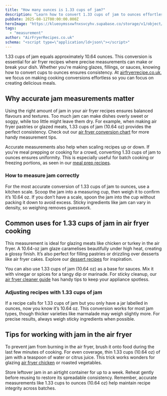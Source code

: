 ```yaml
---
title: "How many ounces is 1.33 cups of jam?"
description: "Learn how to convert 1.33 cups of jam to ounces effortlessly for perfect air fryer recipes. Get accurate measurements in seconds!"
pubDate: 2025-08-12T00:00:00.000Z
heroImage: "https://klueoymssxwfnxsvcyhv.supabase.co/storage/v1/object/public/md/how-many-ounces-is-1-33-cups-of-jam-1bbfce65.webp"
tags:
  - "measurement"
author: "AirFryerRecipes.co.uk"
schema: "<script type=\"application/ld+json\"></script>"
---
```


<p>1.33 cups of jam equals approximately 10.64 ounces. This conversion is essential for air fryer recipes where precise measurements can make or break your dish. Whether you're making glazes, fillings, or sauces, knowing how to convert cups to ounces ensures consistency. At <a href=https://www.airfryerrecipe.co.uk/>airfryerrecipe.co.uk</a>, we focus on making cooking conversions effortless so you can focus on creating delicious meals.</p>

<h2>Why accurate jam measurements matter</h2>  
<p>Using the right amount of jam in your air fryer recipes ensures balanced flavours and textures. Too much jam can make dishes overly sweet or soggy, while too little might leave them dry. For example, when making air fryer pastries or glazed meats, 1.33 cups of jam (10.64 oz) provides the perfect consistency. Check out our <a href=https://www.airfryerrecipe.co.uk/air-fryer-conversion-chart>air fryer conversion chart</a> for more handy measurement tips.</p>  

<p>Accurate measurements also help when scaling recipes up or down. If you're meal prepping or cooking for a crowd, converting 1.33 cups of jam to ounces ensures uniformity. This is especially useful for batch cooking or freezing portions, as seen in our <a href=https://www.airfryerrecipe.co.uk/recipe-category/meal-prep>meal prep recipes</a>.</p>  

<h3>How to measure jam correctly</h3>  
<p>For the most accurate conversion of 1.33 cups of jam to ounces, use a kitchen scale. Scoop the jam into a measuring cup, then weigh it to confirm it’s 10.64 oz. If you don’t have a scale, spoon the jam into the cup without packing it down to avoid excess. Sticky ingredients like jam can vary in density, so weighing removes guesswork.</p>  

<h2>Common uses for 1.33 cups of jam in air fryer cooking</h2>  
<p>This measurement is ideal for glazing meats like chicken or turkey in the air fryer. A 10.64-oz jam glaze caramelises beautifully under high heat, creating a glossy finish. It’s also perfect for filling pastries or drizzling over desserts like air fryer cakes. Explore our <a href=https://www.airfryerrecipe.co.uk/recipe-category/dessert>dessert recipes</a> for inspiration.</p>  

<p>You can also use 1.33 cups of jam (10.64 oz) as a base for sauces. Mix it with vinegar or spices for a tangy dip or marinade. For sticky cleanup, our <a href=https://www.airfryerrecipe.co.uk/air-fryer-cleaner>air fryer cleaner guide</a> has handy tips to keep your appliance spotless.</p>  

<h3>Adjusting recipes with 1.33 cups of jam</h3>  
<p>If a recipe calls for 1.33 cups of jam but you only have a jar labelled in ounces, now you know it’s 10.64 oz. This conversion works for most jam types, though thicker varieties like marmalade may weigh slightly more. For precise results, always weigh sticky ingredients when possible.</p>  

<h2>Tips for working with jam in the air fryer</h2>  
<p>To prevent jam from burning in the air fryer, brush it onto food during the last few minutes of cooking. For even coverage, thin 1.33 cups (10.64 oz) of jam with a teaspoon of water or citrus juice. This trick works wonders for glazing <a href=https://www.airfryerrecipe.co.uk/recipe-category/chicken>air fryer chicken</a> or roasted vegetables.</p>  

<p>Store leftover jam in an airtight container for up to a week. Reheat gently before reusing to restore its spreadable consistency. Remember, accurate measurements like 1.33 cups to ounces (10.64 oz) help maintain recipe integrity across batches.</p>